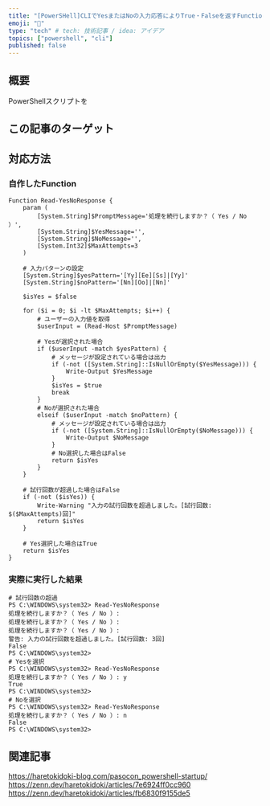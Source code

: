 ```yaml
---
title: "[PowerSHell]CLIでYesまたはNoの入力応答によりTrue・Falseを返すFunction"
emoji: "📝"
type: "tech" # tech: 技術記事 / idea: アイデア
topics: ["powershell", "cli"]
published: false
---
```

## 概要

PowerShellスクリプトを

## この記事のターゲット

## 対応方法

### 自作したFunction

```powershell:
Function Read-YesNoResponse {
    param (
        [System.String]$PromptMessage='処理を続行しますか？（ Yes / No ）',
        [System.String]$YesMessage='',
        [System.String]$NoMessage='',
        [System.Int32]$MaxAttempts=3
    )

    # 入力パターンの設定
    [System.String]$yesPattern='[Yy][Ee][Ss]|[Yy]'
    [System.String]$noPattern='[Nn][Oo]|[Nn]'

    $isYes = $false

    for ($i = 0; $i -lt $MaxAttempts; $i++) {
        # ユーザーの入力値を取得
        $userInput = (Read-Host $PromptMessage)

        # Yesが選択された場合
        if ($userInput -match $yesPattern) {
            # メッセージが設定されている場合は出力
            if (-not ([System.String]::IsNullOrEmpty($YesMessage))) {
                Write-Output $YesMessage
            }
            $isYes = $true
            break
        }
        # Noが選択された場合
        elseif ($userInput -match $noPattern) {
            # メッセージが設定されている場合は出力
            if (-not ([System.String]::IsNullOrEmpty($NoMessage))) {
                Write-Output $NoMessage
            }
            # No選択した場合はFalse
            return $isYes
        }
    }

    # 試行回数が超過した場合はFalse
    if (-not ($isYes)) {
        Write-Warning "入力の試行回数を超過しました。[試行回数: $($MaxAttempts)回]"
        return $isYes
    }

    # Yes選択した場合はTrue
    return $isYes
}
```

### 実際に実行した結果

```powershell:
# 試行回数の超過
PS C:\WINDOWS\system32> Read-YesNoResponse
処理を続行しますか？（ Yes / No ）:
処理を続行しますか？（ Yes / No ）:
処理を続行しますか？（ Yes / No ）:
警告: 入力の試行回数を超過しました。[試行回数: 3回]
False
PS C:\WINDOWS\system32>
# Yesを選択
PS C:\WINDOWS\system32> Read-YesNoResponse
処理を続行しますか？（ Yes / No ）: y
True
PS C:\WINDOWS\system32>
# Noを選択
PS C:\WINDOWS\system32> Read-YesNoResponse
処理を続行しますか？（ Yes / No ）: n
False
PS C:\WINDOWS\system32>
```

## 関連記事

https://haretokidoki-blog.com/pasocon_powershell-startup/
https://zenn.dev/haretokidoki/articles/7e6924ff0cc960
https://zenn.dev/haretokidoki/articles/fb6830f9155de5
